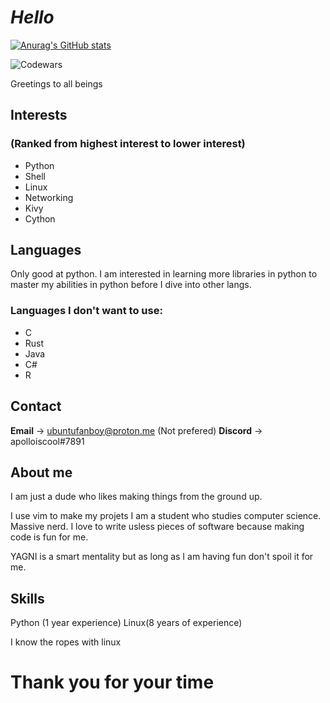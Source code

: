 # *Hello*


[![Anurag's GitHub stats](https://github-readme-stats.vercel.app/api?username=Ubuntufanboy)](https://github.com/anuraghazra/github-readme-stats)

![Codewars](https://img.shields.io/badge/Codewars-B1361E?style=for-the-badge&logo=codewars&logoColor=grey)

Greetings to all beings

## Interests
### (Ranked from highest interest to lower interest)

- Python
- Shell
- Linux
- Networking
- Kivy
- Cython

## Languages

Only good at python. I am interested in learning more libraries in python to master my abilities in python before I dive into other langs. 

### Languages I don't want to use:

- C
- Rust
- Java
- C#
- R

## Contact

**Email** -> ubuntufanboy@proton.me (Not prefered)
**Discord** -> apolloiscool#7891


## About me

I am just a dude who likes making things from the ground up.

I use vim to make my projets I am a student who studies computer science. Massive nerd. I love to write usless pieces of software because making code is fun for me. 

YAGNI is a smart mentality but as long as I am having fun don't spoil it for me. 

## Skills 

Python (1 year experience)
Linux(8 years of experience)

I know the ropes with linux

# Thank you for your time
